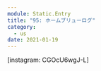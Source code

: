```yaml
---
module: Static.Entry
title: "95: ホームブリューログ"
category:
  - us
date: 2021-01-19
---
```

[instagram: CGOcU6wgJ-L]